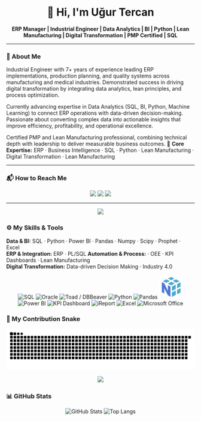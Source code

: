 
<h1 align="center">👋 Hi, I'm Uğur Tercan</h1>
<p align="center">
  <b>ERP Manager | Industrial Engineer | Data Analytics | BI | Python | Lean Manufacturing | Digital Transformation | PMP Certified | SQL </b>
</p>

---

### 🧭 About Me
Industrial Engineer with 7+ years of experience leading ERP implementations, production planning, and quality systems across manufacturing and medical industries. Demonstrated success in driving digital transformation by integrating data analytics, lean principles, and process optimization.

Currently advancing expertise in Data Analytics (SQL, BI, Python, Machine Learning) to connect ERP operations with data-driven decision-making. Passionate about converting complex data into actionable insights that improve efficiency, profitability, and operational excellence.

Certified PMP and Lean Manufacturing professional, combining technical depth with leadership to deliver measurable business outcomes.
🔹 <b>Core Expertise:</b> ERP · Business Intelligence · SQL · Python · Lean Manufacturing · Digital Transformation · Lean Manufacturing

---
### 📬 How to Reach Me
<p align="center">
  <a href="https://www.linkedin.com/in/ugurtercan/"><img src="https://img.shields.io/badge/LinkedIn-0077B5?style=for-the-badge&logo=linkedin&logoColor=white" /></a>
  <a href="https://medium.com/@uurtrcn"><img src="https://img.shields.io/badge/Medium-000000?style=for-the-badge&logo=medium&logoColor=white" /></a>
  <a href="mailto:ugur_ut@yahoo.com"><img src="https://img.shields.io/badge/Email-D14836?style=for-the-badge&logo=gmail&logoColor=white" /></a>
</p>

---
<p align="center">
  <img src="https://media.giphy.com/media/L8K62iTDkzGX6/giphy.gif" width="400" />
</p> 

### ⚙️ My Skills & Tools
**Data & BI:** SQL · Python · Power BI · Pandas  · Numpy · Scipy · Prophet · Excel  
**ERP & Integration:** ERP · PL/SQL 
**Automation & Process:** · OEE · KPI Dashboards · Lean Manufacturing  
**Digital Transformation:** Data-driven Decision Making · Industry 4.0  

<p align="center">

  <!-- Database & Development -->
  <img src="https://img.icons8.com/ios-filled/64/sql.png" alt="SQL" />
  <img src="https://img.icons8.com/color/64/oracle-logo.png" alt="Oracle" />
  <img src="https://img.icons8.com/color/64/code--v1.png" alt="Toad / DBBeaver" />

  <!-- Programming & Data Analysis -->
  <img src="https://img.icons8.com/color/64/python--v1.png" alt="Python" />
  <img src="https://raw.githubusercontent.com/valohai/ml-logos/master/pandas.svg" width="64" alt="Pandas" />
  <img src="https://raw.githubusercontent.com/valohai/ml-logos/master/numpy.svg" width="64" alt="NumPy" />

  <!-- Reporting & Analytics -->
  <img src="https://img.icons8.com/color/64/power-bi.png" alt="Power BI" />
  <img src="https://img.icons8.com/color/64/bar-chart.png" alt="KPI Dashboard" />
  <img src="https://img.icons8.com/fluency/64/presentation.png" alt="iReport" />

  <!-- Office & Productivity -->
  <img src="https://img.icons8.com/color/64/microsoft-excel-2019--v1.png" alt="Excel" />
  <img src="https://img.icons8.com/color/64/microsoft-office-2019.png" alt="Microsoft Office" />

</p>

### 🐍 My Contribution Snake
<p align="center">
  <img src="https://raw.githubusercontent.com/ugurtercan/ugurtercan/output/github-contribution-grid-snake-dark.svg" alt="Snake animation" />
</p>

<p align="center">
  <img src="https://github-readme-streak-stats.herokuapp.com?user=ugurtercan&theme=radical&hide_border=true" />
</p>


### 📊 GitHub Stats
<p align="center">
  <img src="https://github-readme-stats.vercel.app/api?username=ugurtercan&show_icons=true&theme=radical" alt="GitHub Stats" />
  <img src="https://github-readme-stats.vercel.app/api/top-langs/?username=ugurtercan&layout=compact&theme=radical" alt="Top Langs" />
</p>
